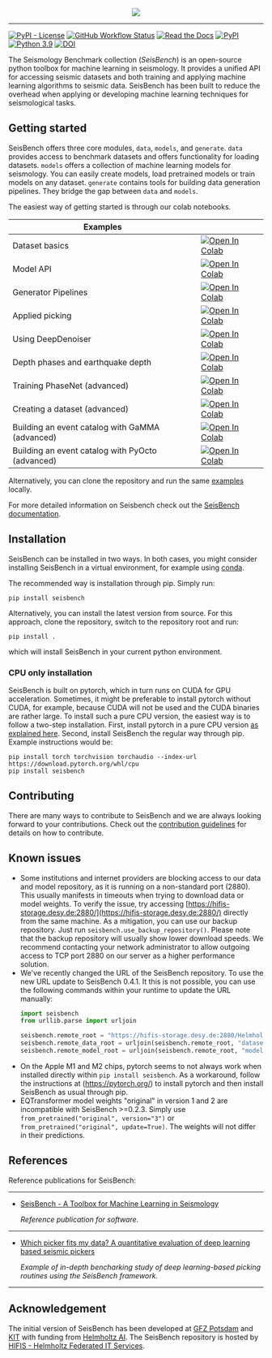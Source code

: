 <p align="center">
  <img src="https://raw.githubusercontent.com/seisbench/seisbench/main/docs/_static/seisbench_logo_subtitle_outlined.svg" />
</p>

---

[![PyPI - License](https://img.shields.io/pypi/l/seisbench)](https://github.com/seisbench/seisbench/blob/main/LICENSE)
[![GitHub Workflow Status](https://img.shields.io/github/actions/workflow/status/seisbench/seisbench/main_push.yml?branch=main)](https://github.com/seisbench/seisbench)
[![Read the Docs](https://img.shields.io/readthedocs/seisbench)](https://seisbench.readthedocs.io/en/latest/)
[![PyPI](https://img.shields.io/pypi/v/seisbench)](https://pypi.org/project/seisbench/)
[![Python 3.9](https://img.shields.io/badge/python-3.9+-blue.svg)](https://www.python.org/downloads/release/python-390/)
[![DOI](https://zenodo.org/badge/DOI/10.5281/zenodo.5568813.svg)](https://doi.org/10.5281/zenodo.5568813)

The Seismology Benchmark collection (*SeisBench*) is an open-source python toolbox for
machine learning in seismology.
It provides a unified API for accessing seismic datasets and both training and applying machine learning algorithms to seismic data.
SeisBench has been built to reduce the overhead when applying or developing machine learning techniques for seismological tasks.

## Getting started

SeisBench offers three core modules, `data`, `models`, and `generate`.
`data` provides access to benchmark datasets and offers functionality for loading datasets.
`models` offers a collection of machine learning models for seismology.
You can easily create models, load pretrained models or train models on any dataset.
`generate` contains tools for building data generation pipelines.
They bridge the gap between `data` and `models`.

The easiest way of getting started is through our colab notebooks.

| Examples                                         |  |
|--------------------------------------------------|---|
| Dataset basics                                   | [![Open In Colab](https://colab.research.google.com/assets/colab-badge.svg)](https://colab.research.google.com/github/seisbench/seisbench/blob/main/examples/01a_dataset_basics.ipynb) |
| Model API                                        | [![Open In Colab](https://colab.research.google.com/assets/colab-badge.svg)](https://colab.research.google.com/github/seisbench/seisbench/blob/main/examples/01b_model_api.ipynb) |
| Generator Pipelines                              | [![Open In Colab](https://colab.research.google.com/assets/colab-badge.svg)](https://colab.research.google.com/github/seisbench/seisbench/blob/main/examples/01c_generator_pipelines.ipynb) |
| Applied picking                                  | [![Open In Colab](https://colab.research.google.com/assets/colab-badge.svg)](https://colab.research.google.com/github/seisbench/seisbench/blob/main/examples/02a_deploy_model_on_streams_example.ipynb) |
| Using DeepDenoiser                               | [![Open In Colab](https://colab.research.google.com/assets/colab-badge.svg)](https://colab.research.google.com/github/seisbench/seisbench/blob/main/examples/02b_deep_denoiser.ipynb) |
| Depth phases and earthquake depth                | [![Open In Colab](https://colab.research.google.com/assets/colab-badge.svg)](https://colab.research.google.com/github/seisbench/seisbench/blob/main/examples/02c_depth_phases.ipynb) |
| Training PhaseNet (advanced)                     | [![Open In Colab](https://colab.research.google.com/assets/colab-badge.svg)](https://colab.research.google.com/github/seisbench/seisbench/blob/main/examples/03a_training_phasenet.ipynb) |
| Creating a dataset (advanced)                    | [![Open In Colab](https://colab.research.google.com/assets/colab-badge.svg)](https://colab.research.google.com/github/seisbench/seisbench/blob/main/examples/03b_creating_a_dataset.ipynb) |
| Building an event catalog with GaMMA (advanced)  | [![Open In Colab](https://colab.research.google.com/assets/colab-badge.svg)](https://colab.research.google.com/github/seisbench/seisbench/blob/main/examples/03c_catalog_seisbench_gamma.ipynb) |
| Building an event catalog with PyOcto (advanced) | [![Open In Colab](https://colab.research.google.com/assets/colab-badge.svg)](https://colab.research.google.com/github/seisbench/seisbench/blob/main/examples/03d_catalog_seisbench_pyocto.ipynb)        |

Alternatively, you can clone the repository and run the same [examples](https://github.com/seisbench/seisbench/tree/main/examples) locally.

For more detailed information on Seisbench check out the [SeisBench documentation](https://seisbench.readthedocs.io/).

## Installation

SeisBench can be installed in two ways.
In both cases, you might consider installing SeisBench in a virtual environment, for example using [conda](https://docs.conda.io/en/latest/).

The recommended way is installation through pip.
Simply run:
```
pip install seisbench
```

Alternatively, you can install the latest version from source.
For this approach, clone the repository, switch to the repository root and run:
```
pip install .
```
which will install SeisBench in your current python environment.

### CPU only installation

SeisBench is built on pytorch, which in turn runs on CUDA for GPU acceleration.
Sometimes, it might be preferable to install pytorch without CUDA, for example, because CUDA will not be used and the CUDA binaries are rather large.
To install such a pure CPU version, the easiest way is to follow a two-step installation.
First, install pytorch in a pure CPU version [as explained here](https://pytorch.org/).
Second, install SeisBench the regular way through pip.
Example instructions would be:
```
pip install torch torchvision torchaudio --index-url https://download.pytorch.org/whl/cpu
pip install seisbench
```

## Contributing
There are many ways to contribute to SeisBench and we are always looking forward to your contributions.
Check out the [contribution guidelines](https://github.com/seisbench/seisbench/blob/main/CONTRIBUTING.md) for details on how to contribute.

## Known issues

- Some institutions and internet providers are blocking access to our data and model repository, as it is running on a non-standard port (2880).
  This usually manifests in timeouts when trying to download data or model weights.
  To verify the issue, try accessing [https://hifis-storage.desy.de:2880/](https://hifis-storage.desy.de:2880/) directly from the same machine.
  As a mitigation, you can use our backup repository. Just run `seisbench.use_backup_repository()`.
  Please note that the backup repository will usually show lower download speeds.
  We recommend contacting your network administrator to allow outgoing access to TCP port 2880 on our server as a higher performance solution.
- We've recently changed the URL of the SeisBench repository. To use the new URL update to SeisBench 0.4.1.
  It this is not possible, you can use the following commands within your runtime to update the URL manually:
  ```python
  import seisbench
  from urllib.parse import urljoin

  seisbench.remote_root = "https://hifis-storage.desy.de:2880/Helmholtz/HelmholtzAI/SeisBench/"
  seisbench.remote_data_root = urljoin(seisbench.remote_root, "datasets/")
  seisbench.remote_model_root = urljoin(seisbench.remote_root, "models/v3/")
  ```
- On the Apple M1 and M2 chips, pytorch seems to not always work when installed directly within `pip install seisbench`.
  As a workaround, follow the instructions at (https://pytorch.org/) to install pytorch and then install SeisBench as usual through pip.
- EQTransformer model weights "original" in version 1 and 2 are incompatible with SeisBench >=0.2.3. Simply use `from_pretrained("original", version="3")` or `from_pretrained("original", update=True)`. The weights will not differ in their predictions.

## References
Reference publications for SeisBench:

---

* [SeisBench - A Toolbox for Machine Learning in Seismology](https://doi.org/10.1785/0220210324)

  _Reference publication for software._

---

* [Which picker fits my data? A quantitative evaluation of deep learning based seismic pickers](https://doi.org/10.1029/2021JB023499)

  _Example of in-depth bencharking study of deep learning-based picking routines using the SeisBench framework._

---

## Acknowledgement

The initial version of SeisBench has been developed at [GFZ Potsdam](https://www.gfz-potsdam.de/) and [KIT](https://www.gpi.kit.edu/) with funding from [Helmholtz AI](https://www.helmholtz.ai/).
The SeisBench repository is hosted by [HIFIS - Helmholtz Federated IT Services](https://www.hifis.net/).
